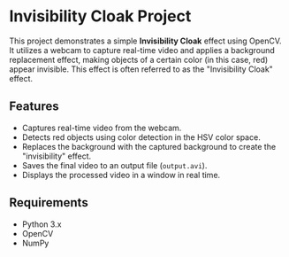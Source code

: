 # Invisibility Cloak Project

This project demonstrates a simple **Invisibility Cloak** effect using OpenCV. It utilizes a webcam to capture real-time video and applies a background replacement effect, making objects of a certain color (in this case, red) appear invisible. This effect is often referred to as the "Invisibility Cloak" effect.

## Features

- Captures real-time video from the webcam.
- Detects red objects using color detection in the HSV color space.
- Replaces the background with the captured background to create the "invisibility" effect.
- Saves the final video to an output file (`output.avi`).
- Displays the processed video in a window in real time.

## Requirements

- Python 3.x
- OpenCV
- NumPy
